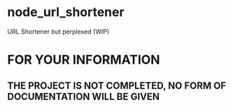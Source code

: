 # node_url_shortener
URL Shortener but perplexed (WIP)

# FOR YOUR INFORMATION
## THE PROJECT IS NOT COMPLETED, NO FORM OF DOCUMENTATION WILL BE GIVEN
